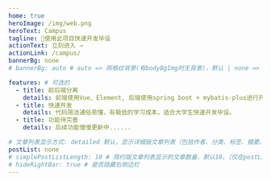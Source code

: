 ```yaml
---
home: true
heroImage: /img/web.png
heroText: Campus
tagline: 🚀使用此项目快速开发毕设
actionText: 立刻进入 →
actionLink: /campus/
bannerBg: none 
# bannerBg: auto # auto => 网格纹背景(有bodyBgImg时无背景)，默认 | none => 无 | '大图地址' | background: 自定义背景样式       提示：如发现文本颜色不适应你的背景时可以到palette.styl修改$bannerTextColor变量

features: # 可选的
  - title: 前后端分离
    details: 前端使用Vue、Element, 后端使用spring boot + mybatis-plus进行开发。
  - title: 快速开发
    details: 代码简洁通俗易懂，有极低的学习成本，适合大学生快速开发毕设。
  - title: 功能待完善
    details: 后续功能慢慢更新中......

# 文章列表显示方式: detailed 默认，显示详细版文章列表（包括作者、分类、标签、摘要、分页等）| simple => 显示简约版文章列表（仅标题和日期）| none 不显示文章列表
postList: none
# simplePostListLength: 10 # 简约版文章列表显示的文章数量，默认10。（仅在postList设置为simple时生效）
# hideRightBar: true # 是否隐藏右侧边栏
---
```

